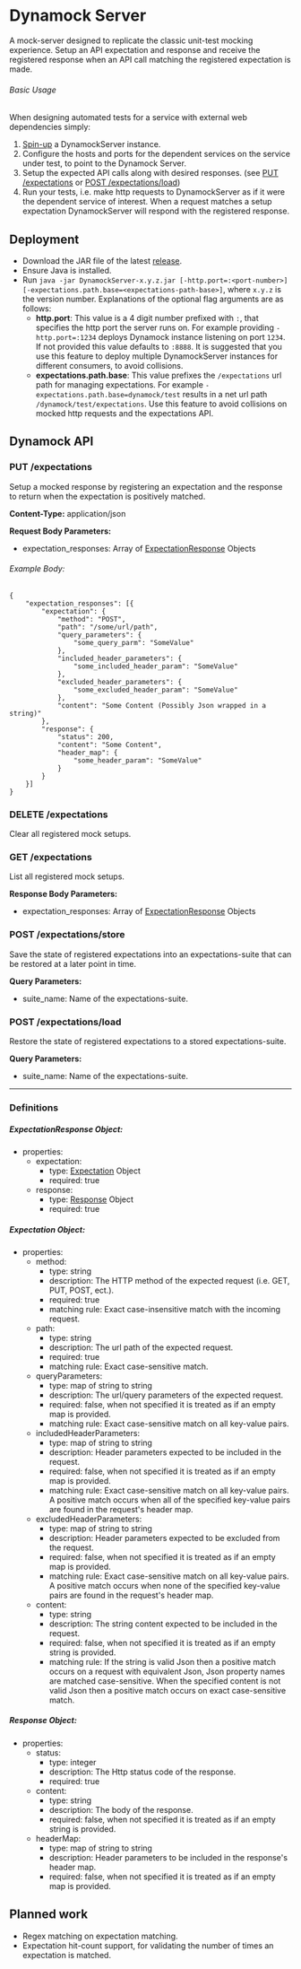 # Dynamock Server
A mock-server designed to replicate the classic unit-test mocking experience. Setup an API expectation and response and receive the registered response when an API call matching the registered expectation is made. 

###### Basic Usage
When designing automated tests for a service with external web dependencies simply:
1. [Spin-up](#deployment) a DynamockServer instance.
1. Configure the hosts and ports for the dependent services on the service under test, to point to the Dynamock Server.
1. Setup the expected API calls along with desired responses. (see [PUT /expectations](#put-expectations) or [POST /expectations/load](#post-expectationsload))
1. Run your tests, i.e. make http requests to DynamockServer as if it were the dependent service of interest. When a request matches a setup expectation DynamockServer will respond with the registered response. 

## Deployment
- Download the JAR file of the latest [release](releases/README.md).
- Ensure Java is installed.
- Run `java -jar DynamockServer-x.y.z.jar [-http.port=:<port-number>] [-expectations.path.base=<expectations-path-base>]`, where `x.y.z` is the version number. Explanations of the optional flag arguments are as follows:
    - **http.port**: This value is a 4 digit number prefixed with `:`, that specifies the http port the server runs on. For example providing `-http.port=:1234` deploys Dynamock instance listening on port `1234`. If not provided this value defaults to `:8888`. It is suggested that you use this feature to deploy multiple DynamockServer instances for different consumers, to avoid collisions. 
    - **expectations.path.base**: This value prefixes the `/expectations` url path for managing expectations. For example `-expectations.path.base=dynamock/test` results in a net url path `/dynamock/test/expectations`. Use this feature to avoid collisions on mocked http requests and the expectations API.  

## Dynamock API

### PUT <expectations-path-base>/expectations
Setup a mocked response by registering an expectation and the response to return when the expectation is positively matched. 

**Content-Type:** application/json

**Request Body Parameters:**
- expectation_responses: Array of [ExpectationResponse](#expectationresponse-object) Objects

###### Example Body:

    {
        "expectation_responses": [{
            "expectation": {
                "method": "POST",
                "path": "/some/url/path",
                "query_parameters": {
                    "some_query_parm": "SomeValue"
                },
                "included_header_parameters": {
                    "some_included_header_param": "SomeValue"
                },
                "excluded_header_parameters": {
                    "some_excluded_header_param": "SomeValue"
                },
                "content": "Some Content (Possibly Json wrapped in a string)"
            },
            "response": {
                "status": 200,
                "content": "Some Content",
                "header_map": {
                    "some_header_param": "SomeValue"
                }
            }
        }]
    }

### DELETE <expectations-path-base>/expectations
Clear all registered mock setups.

### GET <expectations-path-base>/expectations
List all registered mock setups.

**Response Body Parameters:**
- expectation_responses: Array of [ExpectationResponse](#expectationresponse-object) Objects

### POST <expectations-path-base>/expectations/store
Save the state of registered expectations into an expectations-suite that can be restored at a later point in time.

**Query Parameters:**
- suite_name: Name of the expectations-suite.

### POST <expectations-path-base>/expectations/load
Restore the state of registered expectations to a stored expectations-suite.

**Query Parameters:**
- suite_name: Name of the expectations-suite.

----------------------------------------------

### Definitions
##### ExpectationResponse Object:
- properties:
    - expectation:
        - type: [Expectation](#expectation-object) Object
        - required: true
    - response:
        - type: [Response](#response-object) Object
        - required: true

##### Expectation Object:
- properties:
    - method:
        - type: string
        - description: The HTTP method of the expected request (i.e. GET, PUT, POST, ect.).
        - required: true
        - matching rule: Exact case-insensitive match with the incoming request. 
    - path:
        - type: string
        - description: The url path of the expected request.
        - required: true
        - matching rule: Exact case-sensitive match.
    - queryParameters:
        - type: map of string to string
        - description: The url/query parameters of the expected request.
        - required: false, when not specified it is treated as if an empty map is provided.
        - matching rule: Exact case-sensitive match on all key-value pairs.
    - includedHeaderParameters:
        - type: map of string to string
        - description: Header parameters expected to be included in the request.
        - required: false, when not specified it is treated as if an empty map is provided.
        - matching rule: Exact case-sensitive match on all key-value pairs. A positive match occurs when all of the specified key-value pairs are found in the request's header map.
    - excludedHeaderParameters:
        - type: map of string to string
        - description: Header parameters expected to be excluded from the request.
        - required: false, when not specified it is treated as if an empty map is provided.
        - matching rule: Exact case-sensitive match on all key-value pairs. A positive match occurs when none of the specified key-value pairs are found in the request's header map.
    - content:
        - type: string
        - description: The string content expected to be included in the request.
        - required: false, when not specified it is treated as if an empty string is provided.
        - matching rule: If the string is valid Json then a positive match occurs on a request with equivalent Json, Json property names are matched case-sensitive. When the specified content is not valid Json then a positive match occurs on exact case-sensitive match.
        
##### Response Object:
- properties:
    - status:
        - type: integer
        - description: The Http status code of the response. 
        - required: true
    - content:
        - type: string
        - description: The body of the response.
        - required: false, when not specified it is treated as if an empty string is provided.
    - headerMap:
        - type: map of string to string
        - description: Header parameters to be included in the response's header map.
        - required: false, when not specified it is treated as if an empty map is provided.

## Planned work
- Regex matching on expectation matching.
- Expectation hit-count support, for validating the number of times an expectation is matched.
